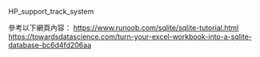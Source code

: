 HP_support_track_system

參考以下網頁內容：
https://www.runoob.com/sqlite/sqlite-tutorial.html
https://towardsdatascience.com/turn-your-excel-workbook-into-a-sqlite-database-bc6d4fd206aa